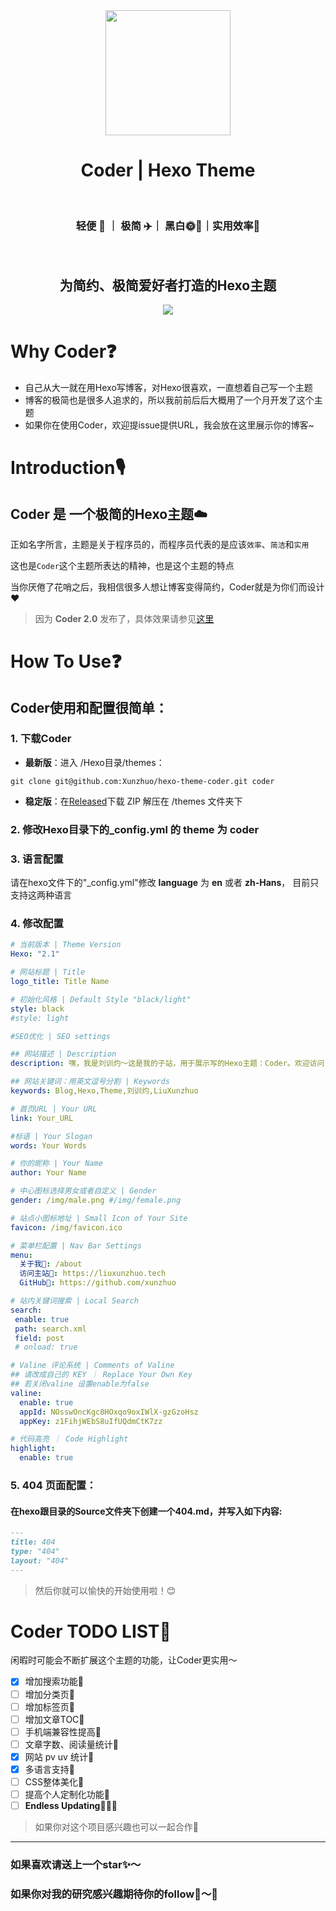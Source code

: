 <div align = "center">
  <img src="https://picreso.oss-cn-beijing.aliyuncs.com/boycoder.png" width="200px" />
  <h1> Coder | Hexo Theme</h1>
  <br>
  <h3>
    轻便 🌲 ｜ 极简 ✈️｜ 黑白🌞🌛｜实用效率🔨
  </h3>
  <br>
  <h2>为简约、极简爱好者打造的Hexo主题</h2>
  <img src="https://github.com/xunzhuo/hexo-theme-coder/raw/master/source/doc/hexocoder.png" />
</div>



# Why Coder❓

+ 自己从大一就在用Hexo写博客，对Hexo很喜欢，一直想着自己写一个主题
+ 博客的极简也是很多人追求的，所以我前前后后大概用了一个月开发了这个主题
+ 如果你在使用Coder，欢迎提issue提供URL，我会放在这里展示你的博客~

# Introduction🎙️

## Coder 是 一个极简的Hexo主题☁️

正如名字所言，主题是关于程序员的，而程序员代表的是应该`效率`、`简洁`和`实用`

这也是`Coder`这个主题所表达的精神，也是这个主题的特点

当你厌倦了花哨之后，我相信很多人想让博客变得简约，Coder就是为你们而设计❤️

> 因为 **Coder 2.0** 发布了，具体效果请参见[这里](https://www.liuxunzhuo.top)


# How To Use❓

## Coder使用和配置很简单：

### 1. 下载Coder

+ **最新版**：进入 /Hexo目录/themes：

``` shell
git clone git@github.com:Xunzhuo/hexo-theme-coder.git coder
```

+ **稳定版**：在[Released](https://github.com/Xunzhuo/hexo-theme-coder/releases/tag/2.0)下载 ZIP 解压在 /themes 文件夹下

### 2. 修改Hexo目录下的_config.yml 的 **theme** 为 **coder**

### 3. 语言配置

请在hexo文件下的"_config.yml"修改 **language** 为 **en** 或者 **zh-Hans**， 目前只支持这两种语言


### 4. 修改配置

````yaml
# 当前版本 | Theme Version
Hexo: "2.1"

# 网站标题 | Title
logo_title: Title Name

# 初始化风格 | Default Style "black/light"
style: black
#style: light

#SEO优化 | SEO settings

## 网站描述 | Description
description: 嘿，我是刘训灼～这是我的子站，用于展示写的Hexo主题：Coder。欢迎访问！

## 网站关键词：用英文逗号分割 | Keywords
keywords: Blog,Hexo,Theme,刘训灼,LiuXunzhuo

# 首页URL | Your URL
link: Your_URL

#标语 | Your Slogan
words: Your Words

# 你的昵称 | Your Name
author: Your Name

# 中心图标选择男女或者自定义 | Gender
gender: /img/male.png #/img/female.png

# 站点小图标地址 | Small Icon of Your Site
favicon: /img/favicon.ico

# 菜单栏配置 | Nav Bar Settings
menu:
  关于我👀: /about
  访问主站🎉: https://liuxunzhuo.tech
  GitHub🐒: https://github.com/xunzhuo

# 站内关键词搜索 | Local Search
search:
 enable: true
 path: search.xml
 field: post
 # onload: true

# Valine 评论系统 | Comments of Valine
## 请改成自己的 KEY ｜ Replace Your Own Key
## 若关闭valine 设置enable为false 
valine:
  enable: true
  appId: NOsswOncKgc8HOxqo9oxIWlX-gzGzoHsz
  appKey: z1FihjWEbS8uIfUQdmCtK7zz

# 代码高亮 ｜ Code Highlight
highlight:
  enable: true
````

### 5. 404 页面配置：

#### 在hexo跟目录的Source文件夹下创建一个404.md，并写入如下内容:

``` markdown
---
title: 404
type: "404"
layout: "404"
---
```

> 然后你就可以愉快的开始使用啦！😊

# Coder TODO LIST🌟

闲暇时可能会不断扩展这个主题的功能，让Coder更实用～

- [x] 增加搜索功能🌲
- [ ] 增加分类页🌲
- [ ] 增加标签页🌲
- [ ] 增加文章TOC🌲
- [ ] 手机端兼容性提高🌲
- [ ] 文章字数、阅读量统计🌲
- [x] 网站 pv uv 统计🌲
- [x] 多语言支持🌲
- [ ] CSS整体美化🌲
- [ ] 提高个人定制化功能🌲
- [ ] **Endless Updating**🌲🌲🌲

> 如果你对这个项目感兴趣也可以一起合作🤝

---

### 如果喜欢请送上一个star✨～

### 如果你对我的研究感兴趣期待你的follow👬～🌈

